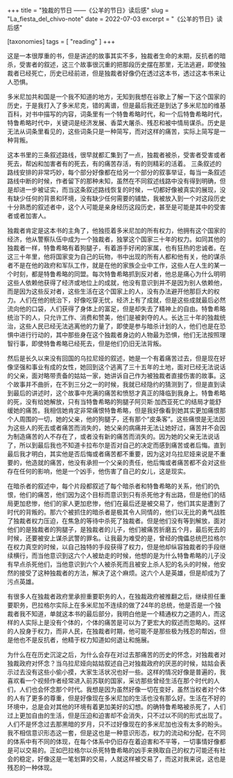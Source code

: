 +++
title = "独裁的节日 ——《公羊的节日》读后感"
slug = "La_fiesta_del_chivo-note"
date = 2022-07-03
excerpt = "《公羊的节日》读后感"

[taxonomies]
tags = [ "reading" ]
+++

这是一本很厚重的书，但是讲述的故事其实不多，独裁者生命的末期，反抗者的暗杀，受害者的叙述，这三个故事很沉重的把那段历史摆在那里，无法逃避，即使独裁者已经死亡，历史已经前进，但是独裁者好像仍在透过这本书，透过这本书来让人恐惧。

多米尼加共和国是一个我不知道的地方，无知到我想在谷歌上了解一下这个国家的历史，于是我打入了多米尼克，错的离谱，但是最后我还是到达了多米尼加的维基百科，对书中描写的内容，词条里有一个特鲁希略时代，和一个后特鲁希略时代，特鲁希略时代中，关键词是经济发展、香菜大屠杀、残忍和被中情局谋杀。历史是无法从词条里看见的，这些词条只是一种简写，而对这样的痛苦，实际上简写是一种背叛。

这本书里的三条叙述路线，很早就都汇集到了一点，独裁者被杀，受害者受害或者死去，帮凶和加害者有的死去，有的痛苦存活，有的则精彩的活着。 三条叙述的路线安排的非常巧妙，每个部分好像都在给另一个部分的叙事举证，每当一条叙述路线中断的时候，作者留下的那种未知，虽然在不同叙述线路中没有得到明确，但是却进一步被证实，而当这条叙述路线恢复的时候，一切都好像被真实的展现，没有缺少任何的背景和环境，没有缺少任何需要的铺垫，我被放入到一个对这段历史十分熟悉的叙述者中，这个人可能是亲身经历这段历史，甚至是可能是其中的受害者或者加害人。

独裁者肯定是这本书的主角了，他独揽着多米尼加的所有权力，他拥有这个国家的经济，他从警察队伍中成为一个独裁者，独掌这个国家三十年的权力。如同其他的独裁者一样，特鲁希略有着狗腿子，有着游手好闲的家属，也有狂热的忠诚者。在这三十年里，他将国家变为自己的玩物，书中出现的所有人都和他有关，他的谋杀者不是在他的政府和军队工作，就是在他的家族企业中工作，这些人在人生的某一个时刻，都是特鲁希略的同盟。每次特鲁希略抓到反对者，他总是痛心为什么明明这些人依赖他获得了经济或地位上的成就，他没有意识到并不是因为别人依赖他，而是因为这些反对者，这些生活在这个国家上的人，没有办法避开他那巨大的权力。人们在他的统治下，好像吃穿无忧，经济上有了成就，但是这些成就最后必然流向他的口袋，人们获得了身体上的富足，但是却失去了精神上的自由。特鲁希略统治下的人，只允许工作、消费和赞美，他们是被剥夺的人。长达三十年的独裁统治，这些人民已经无法逃离他的力量了，即使是参与暗杀计划的人，他们也是在恐惧中进行行动的，其中那些身在这个独裁者身边的人物最为恐惧，他们无法按照理智行事，即使特鲁希略已经死去，但是他们仍旧无法背叛。

然后是长久以来没有回国的乌拉尼娅的叙述，她是一个有着痛苦过去，但是现在好像坚强和事业有成的女性，她回到这个逃离了三十五年的土地，面对已经无法说话的父亲，面对略带责备的姑姑一家，她讲诉自己作为被独裁者直接伤害的故事。这个故事并不曲折，在不到三分之一的时候，我就已经隐约的猜测到了，但是直到读到最后的讲述时，这个故事中充满的痛苦和愤怒才真正的降临到我身上。特鲁希略的死，没有给她解放，只有当特鲁希略的狗腿子阿贝斯·加西亚死亡的结局才能舒缓她的痛苦。我相信她肯定非常痛恨特鲁希略，但是我好像看到她其实更加痛恨那个人周围的一切，她的父亲，他的狗腿子，还有那个“皮条客”。这些痛恨是无法因为这些人的死去或者痛苦而消失的，她父亲的病痛并无法让她好过，痛苦并不会因为制造痛苦的人不存在了，或者没有新的痛苦而消失的。因为她的父亲无法说话了，所以到最后我也不知道卡拉布尔是否对自己的决定而感到痛苦或者后悔。直到最后我才明白，其实他是否后悔或者痛苦都不重要，因为这对乌拉尼娅来说是不重要的，他造就的痛苦，他没有承担一个父亲的责任，他后悔或者痛苦都不会对这些存在任何的影响，他是一个凶手，他伤害了自己的女儿，这是现实。

在暗杀者的叙述中，每个片段都叙述了每个暗杀者和特鲁希略的关系，他们的仇恨，他们的痛苦，他们因为这个目标而意识到只有杀死他才有出路，但是他们的结局更加悲惨，他们的家人更加悲惨，他们在最后还是被交易了，他们其实是遭到了时代的背叛的。那六个被抓住的暗杀者是极其令人同情的，他们以无比的勇气战胜了独裁者权力压迫，在焦急的等待中杀死了独裁者。但是他们没有等到解放，面对他们的是独裁者的狗腿子，是独裁者的儿子，他们被痛苦折磨五个月，最后死去的时候，还要被安上谋杀武警的罪名。让我最为难受的是，曾经的傀儡总统巴拉格尔在权力真空的时候，以自己独特的手段获得了权力，但是他却纵容独裁者的手段继续横行，而当他意识到这六个人被劫走的时候，他想的是为什么特鲁希略的儿子没有早点杀死他们，当他意识到六个人被杀死而且被安上杀人犯的名头的时候，他安然的接受了这种独裁者的方法，解决了这个麻烦。这六个人是英雄，但是却成为了污点英雄。

有很多人在独裁者政府里承担重要职务的人，在独裁政府被推翻之后，继续担任重要职务，巴拉格尔实际上在多米尼加不连续的做了24年的总统，他是否是一个独裁者我不知道，单就这本书的最后部分，我明白他是一个精通权力之道的人，而这样的人实际上是没有个体的，个体的痛苦是可以为了更宏大的叙述而忽略的。这样的人投身于权力，而非人民，在独裁者时期，他可能不是那些极为残忍的帮凶，但是他也不是反抗者，他精于权力知道如何退让和施展。

为什么在在历史沉淀之后，为什么会存在对过去那痛苦的历史的怀念，对独裁者对独裁政府对怀念？当乌拉尼娅向姑姑叙述自己对独裁政府的厌恶的时候，姑姑会表示过去没有这些小偷小摸，大家生活状况也好一些。这样的情况好像是普遍的，我喜欢看一个视频作者经常进入前苏联的国家，采访那些曾经生活在那个时代的人们，人们也会怀念那个时代。我想是因为虽然好像一切在变好，虽然当权者对个体的人有了更多的尊重，但是好像现在多米尼加的生活也没有那么好。生活在不好的环境中，总是会对其他的环境有着更加美好的幻想。的确特鲁希略被杀死了，人们过上更加自由的生活，但是压迫和迫害却不会消失，只不过以不同的形式出现了。人们不是怀念过去那黑暗的岁月，只不过好像现在的多米尼加也没有太多的盼头。我不相信意识形态这一套，但是这也是一种意识形态，权力的流动和分配，在不同的体系中有不同的体现，在每个体系中仍旧存在着迫害和不平等，一切事情好像都是可以交易的。正如巴拉格尔以杀死特鲁希略的凶手来换取自己的权力可能还有社会的稳定，好像这是一笔划算的交易，人就这样被交易了，而这对我来说，这也是残忍的一种体现。